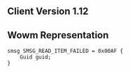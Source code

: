 ## Client Version 1.12

## Wowm Representation
```rust,ignore
smsg SMSG_READ_ITEM_FAILED = 0x00AF {
    Guid guid;    
}

```
